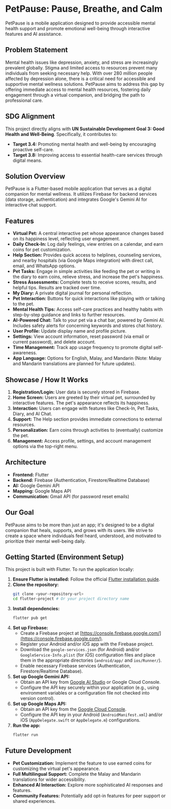 # PetPause: Pause, Breathe, and Calm

PetPause is a mobile application designed to provide accessible mental health support and promote emotional well-being through interactive features and AI assistance.

## Problem Statement

Mental health issues like depression, anxiety, and stress are increasingly prevalent globally. Stigma and limited access to resources prevent many individuals from seeking necessary help. With over 280 million people affected by depression alone, there is a critical need for accessible and supportive mental wellness solutions. PetPause aims to address this gap by offering immediate access to mental health resources, fostering daily engagement through a virtual companion, and bridging the path to professional care.

## SDG Alignment

This project directly aligns with **UN Sustainable Development Goal 3: Good Health and Well-Being**. Specifically, it contributes to:
*   **Target 3.4:** Promoting mental health and well-being by encouraging proactive self-care.
*   **Target 3.8:** Improving access to essential health-care services through digital means.

## Solution Overview

PetPause is a Flutter-based mobile application that serves as a digital companion for mental wellness. It utilizes Firebase for backend services (data storage, authentication) and integrates Google's Gemini AI for interactive chat support.

## Features

*   **Virtual Pet:** A central interactive pet whose appearance changes based on its happiness level, reflecting user engagement.
*   **Daily Check-In:** Log daily feelings, view entries on a calendar, and earn coins for pet customization.
*   **Help Section:** Provides quick access to helplines, counseling services, and nearby hospitals (via Google Maps integration) with direct call, email, and WhatsApp options.
*   **Pet Tasks:** Engage in simple activities like feeding the pet or writing in the diary to earn coins, relieve stress, and increase the pet's happiness.
*   **Stress Assessments:** Complete tests to receive scores, results, and helpful tips. Results are tracked over time.
*   **My Diary:** A private digital journal for personal reflection.
*   **Pet Interaction:** Buttons for quick interactions like playing with or talking to the pet.
*   **Mental Health Tips:** Access self-care practices and healthy habits with step-by-step guidance and links to further resources.
*   **AI-Powered Chat:** Talk to your pet via a chat bar, powered by Gemini AI. Includes safety alerts for concerning keywords and stores chat history.
*   **User Profile:** Update display name and profile picture.
*   **Settings:** View account information, reset password (via email or current password), and delete account.
*   **Time Management:** Track app usage frequency to promote digital self-awareness.
*   **App Language:** Options for English, Malay, and Mandarin (Note: Malay and Mandarin translations are planned for future updates).

## Showcase / How It Works

1.  **Registration/Login:** User data is securely stored in Firebase.
2.  **Home Screen:** Users are greeted by their virtual pet, surrounded by interactive features. The pet's appearance reflects its happiness.
3.  **Interaction:** Users can engage with features like Check-In, Pet Tasks, Diary, and AI Chat.
4.  **Support:** The Help section provides immediate connections to external resources.
5.  **Personalization:** Earn coins through activities to (eventually) customize the pet.
6.  **Management:** Access profile, settings, and account management options via the top-right menu.

## Architecture

*   **Frontend:** Flutter
*   **Backend:** Firebase (Authentication, Firestore/Realtime Database)
*   **AI:** Google Gemini API
*   **Mapping:** Google Maps API
*   **Communication:** Gmail API (for password reset emails)

## Our Goal

PetPause aims to be more than just an app; it's designed to be a digital companion that heals, supports, and grows with its users. We strive to create a space where individuals feel heard, understood, and motivated to prioritize their mental well-being daily.

## Getting Started (Environment Setup)

This project is built with Flutter. To run the application locally:

1.  **Ensure Flutter is installed:** Follow the official [Flutter installation guide](https://docs.flutter.dev/get-started/install).
2.  **Clone the repository:**
    ```bash
    git clone <your-repository-url>
    cd flutter-project # Or your project directory name
    ```
3.  **Install dependencies:**
    ```bash
    flutter pub get
    ```
4.  **Set up Firebase:**
    *   Create a Firebase project at [https://console.firebase.google.com/](https://console.firebase.google.com/).
    *   Register your Android and/or iOS app with the Firebase project.
    *   Download the `google-services.json` (for Android) and/or `GoogleService-Info.plist` (for iOS) configuration files and place them in the appropriate directories (`android/app/` and `ios/Runner/`).
    *   Enable necessary Firebase services (Authentication, Firestore/Realtime Database).
5.  **Set up Google Gemini API:**
    *   Obtain an API key from [Google AI Studio](https://aistudio.google.com/app/apikey) or Google Cloud Console.
    *   Configure the API key securely within your application (e.g., using environment variables or a configuration file not checked into version control).
6.  **Set up Google Maps API:**
    *   Obtain an API key from the [Google Cloud Console](https://console.cloud.google.com/apis/library/maps-android-backend.googleapis.com).
    *   Configure the API key in your Android (`AndroidManifest.xml`) and/or iOS (`AppDelegate.swift` or `AppDelegate.m`) configurations.
7.  **Run the app:**
    ```bash
    flutter run
    ```

## Future Development

*   **Pet Customization:** Implement the feature to use earned coins for customizing the virtual pet's appearance.
*   **Full Multilingual Support:** Complete the Malay and Mandarin translations for wider accessibility.
*   **Enhanced AI Interaction:** Explore more sophisticated AI responses and features.
*   **Community Features:** Potentially add opt-in features for peer support or shared experiences.
